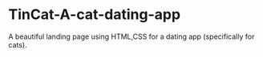 # TinCat-A-cat-dating-app
A beautiful landing page using HTML,CSS for a dating app (specifically for cats).
